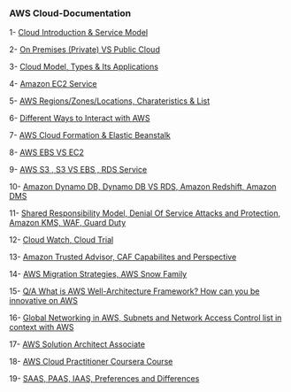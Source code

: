 <h3> AWS Cloud-Documentation </h3>

  
 1- [Cloud Introduction & Service Model](https://github.com/UmarHassanMalik/Cloud-/blob/main/Week%20%231%20(Day1).md)
 
 2- [On Premises (Private) VS Public Cloud](https://github.com/UmarHassanMalik/Cloud-/blob/main/Week%201%20Day%202.md)
 
 3- [Cloud Model, Types & Its Applications](https://github.com/UmarHassanMalik/Cloud-/blob/main/Week%20%231%20(Day1).md)
 
 4- [Amazon EC2 Service](https://github.com/UmarHassanMalik/Cloud-/blob/main/Week%202%20Day%20(1).md)
 
 5- [AWS Regions/Zones/Locations, Charateristics & List](https://github.com/UmarHassanMalik/Cloud-/blob/main/Week%202%20Day%20(2).md)
 
 6- [Different Ways to Interact with AWS](https://github.com/UmarHassanMalik/Cloud-/blob/main/Week%202%20Day%20(3).md)
 
 7- [AWS Cloud Formation & Elastic Beanstalk](https://github.com/UmarHassanMalik/Cloud-/blob/main/Week%202%20Day%20(4).md)
 
 8- [AWS EBS VS EC2 ](https://github.com/UmarHassanMalik/Cloud-/blob/main/Week%203%20Day%20(1).md)
 
 9- [AWS S3 , S3 VS EBS , RDS Service ](https://github.com/UmarHassanMalik/Cloud-/blob/main/Week%203%20Day%20(2).md)
 
10- [Amazon Dynamo DB, Dynamo DB VS RDS, Amazon Redshift, Amazon DMS ](https://github.com/UmarHassanMalik/Cloud-/blob/main/Week%203%20Day%20(3).md)
  
11- [Shared Responsibility Model, Denial Of Service Attacks and Protection, Amazon KMS, WAF, Guard Duty ](https://github.com/UmarHassanMalik/Cloud-/blob/main/Week%203%20Day%20(4).md)

12- [Cloud Watch, Cloud Trial](https://github.com/UmarHassanMalik/Cloud-/blob/main/Week%203%20Day%20(5).md)

13- [Amazon Trusted Advisor, CAF Capabilites and Perspective](https://github.com/UmarHassanMalik/Cloud-/blob/main/Week%204%20Day%20(1).md)

14- [AWS Migration Strategies, AWS Snow Family ](https://github.com/UmarHassanMalik/Cloud-/blob/main/Week%204%20Day%20(2).md)

15- [Q/A What is AWS Well-Architecture Framework? How can you be innovative on AWS](https://github.com/UmarHassanMalik/Cloud-/blob/main/Week%204%20Day%20(3).md)

16- [Global Networking in AWS, Subnets and Network Access Control list in context with AWS ](https://github.com/UmarHassanMalik/Cloud-/edit/main/Week%204%20Day%20(4).md)

17- [AWS Solution Architect Associate ](https://github.com/UmarHassanMalik/Cloud-/blob/main/AWS_Solution_Architect_Associate.md)

18- [AWS Cloud Practitioner Coursera Course ](https://github.com/UmarHassanMalik/Cloud-/blob/main/AWS%20Cloud%20Practitioner%20Coursera%20Course.md)

19- [SAAS, PAAS, IAAS, Preferences and Differences ](https://github.com/UmarHassanMalik/Cloud-/blob/main/SAAS,%20PAAS,%20IAAS,%20Preferences%20and%20Differences.md)
